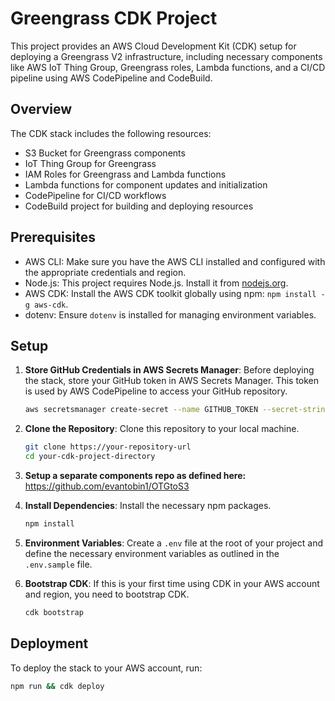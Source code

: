 # Greengrass CDK Project

This project provides an AWS Cloud Development Kit (CDK) setup for deploying a Greengrass V2 infrastructure, including necessary components like AWS IoT Thing Group, Greengrass roles, Lambda functions, and a CI/CD pipeline using AWS CodePipeline and CodeBuild.

## Overview

The CDK stack includes the following resources:

- S3 Bucket for Greengrass components
- IoT Thing Group for Greengrass
- IAM Roles for Greengrass and Lambda functions
- Lambda functions for component updates and initialization
- CodePipeline for CI/CD workflows
- CodeBuild project for building and deploying resources

## Prerequisites

- AWS CLI: Make sure you have the AWS CLI installed and configured with the appropriate credentials and region.
- Node.js: This project requires Node.js. Install it from [nodejs.org](https://nodejs.org/).
- AWS CDK: Install the AWS CDK toolkit globally using npm: `npm install -g aws-cdk`.
- dotenv: Ensure `dotenv` is installed for managing environment variables.

## Setup

1. **Store GitHub Credentials in AWS Secrets Manager**:
   Before deploying the stack, store your GitHub token in AWS Secrets Manager. This token is used by AWS CodePipeline to access your GitHub repository.

   ```bash
   aws secretsmanager create-secret --name GITHUB_TOKEN --secret-string '{"GITHUB_TOKEN":"your_github_token_here"}'

2. **Clone the Repository**: Clone this repository to your local machine.

    ```bash
    git clone https://your-repository-url
    cd your-cdk-project-directory
    ```
3. **Setup a separate components repo as defined here:** https://github.com/evantobin1/OTGtoS3

3. **Install Dependencies**: Install the necessary npm packages.

    ```bash
    npm install
    ```

4. **Environment Variables**: Create a `.env` file at the root of your project and define the necessary environment variables as outlined in the `.env.sample` file.

5. **Bootstrap CDK**: If this is your first time using CDK in your AWS account and region, you need to bootstrap CDK.

    ```bash
    cdk bootstrap
    ```

## Deployment

To deploy the stack to your AWS account, run:

```bash
npm run && cdk deploy